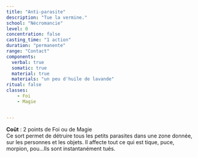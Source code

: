 ```yaml
---
title: "Anti-parasite"
description: "Tue la vermine."
school: "Nécromancie"
level: 0
concentration: false
casting_time: "1 action"
duration: "permanente"
range: "Contact"
components:
  verbal: true
  somatic: true
  material: true
  materials: "un peu d'huile de lavande"
ritual: false
classes:
    - Foi
    - Magie


---
```

**Coût** : 2 points de Foi ou de Magie  
Ce sort permet de détruire tous les petits parasites dans une zone donnée, sur les personnes et les objets. Il affecte tout ce qui est tique, puce, morpion, pou...Ils sont instantanément tués.   
